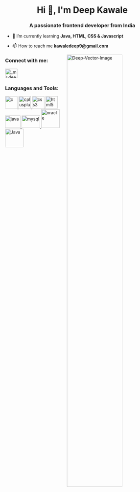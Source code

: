 <h1 align="center">Hi 👋, I'm Deep Kawale</h1>
<h3 align="center">A passionate frontend developer from India</h3>

- 🌱 I’m currently learning **Java, HTML, CSS & Javascript**

- 📫 How to reach me **kawaledeep9@gmail.com**
<img src="https://i.ibb.co/QXVRNSZ/Deep-Vector-Image.png" align="right" width="60%" alt="Deep-Vector-Image" border="0">

<h3 align="left">Connect with me:</h3>
<p align="left">
<a href="https://instagram.com/_mr.deep9_" target="blank"><img align="center" src="https://cdn.jsdelivr.net/npm/simple-icons@3.0.1/icons/instagram.svg" alt="_mr.deep9_" height="30" width="40" /></a>
</p>


<h3 align="left">Languages and Tools:</h3>
<p align="left"> <a href="https://www.cprogramming.com/" target="_blank"> <img src="https://arpit.space/tinified/c.png" alt="c" width="40" height="40"/> </a> <a href="https://www.w3schools.com/cpp/" target="_blank"> <img src="https://images.vexels.com/media/users/3/166253/isolated/preview/14bc03b7b1c2c4e2656fd4c0a981cbbc-cpp-programming-language-icon-by-vexels.png" alt="cplusplus" width="40" height="40"/> </a> <a href="https://www.w3schools.com/css/" target="_blank"> <img src="https://maxcdn.icons8.com/Share/icon/Logos/css31600.png" alt="css3" width="40" height="40"/> </a> <a href="https://www.w3.org/html/" target="_blank"> <img src="https://logos-download.com/wp-content/uploads/2017/07/HTML5_badge.png" alt="html5" width="40" height="40"/> </a> <a href="https://developer.mozilla.org/en-US/docs/Web/JavaScript" target="_blank"> <img src="https://image.flaticon.com/icons/png/512/226/226777.png" alt="java" width="50" height="40"/> </a> <a href="https://www.mysql.com/" target="_blank"> <img src="https://upload.wikimedia.org/wikipedia/fr/thumb/6/62/MySQL.svg/1280px-MySQL.svg.png" alt="mysql" width="60" height="40"/> </a> <a href="https://www.oracle.com/" target="_blank"> <img src="https://maxcdn.icons8.com/Share/icon/color/Logos/oracle_logo1600.png" alt="oracle" width="60" height="60"/> <img src="https://www.eazycollect.co.uk/images/java-logo400.png" alt="Java" width="60" height="60" </a> </p>
